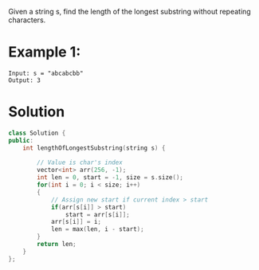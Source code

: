 Given a string s, find the length of the longest substring without repeating characters.

# Example 1:
```
Input: s = "abcabcbb"
Output: 3
```

# Solution
```cpp
class Solution {
public:
    int lengthOfLongestSubstring(string s) {
        
        // Value is char's index
        vector<int> arr(256, -1);
        int len = 0, start = -1, size = s.size();
        for(int i = 0; i < size; i++)
        {
            // Assign new start if current index > start
            if(arr[s[i]] > start)
                start = arr[s[i]];
            arr[s[i]] = i;
            len = max(len, i - start);
        }
        return len;
    }
};
```
